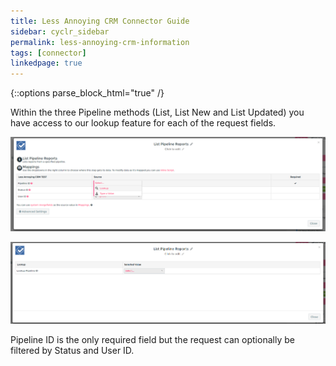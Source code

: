 ```yaml
---
title: Less Annoying CRM Connector Guide
sidebar: cyclr_sidebar
permalink: less-annoying-crm-information
tags: [connector]
linkedpage: true
---
```

{::options parse_block_html="true" /}
<section class="card">

Within the three Pipeline methods (List, List New and List Updated) you have access to our lookup feature for each of the request fields.

![lookup feature](./images/less_annoying_crm_1.png)

![lookup feature](./images/less_annoying_crm_2.png)

Pipeline ID is the only required field but the request can optionally be filtered by Status and User ID.

</section>
